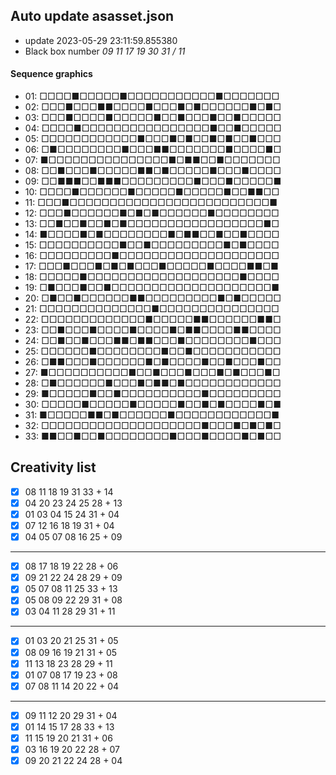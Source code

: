 ## Auto update asasset.json

* update 2023-05-29 23:11:59.855380
* Black box number _09 11 17 19 30 31 / 11_
#### Sequence graphics

* 01: □□□□■□□□□□■□□□□□□□□□□□■□□□□□□□
* 02: □□□■□□□■■□□□□■□□□■□■□□□□□□■□■□
* 03: □□□■□□□□■□□□□□■□□■□□□■□□■□□□□□
* 04: □□□□■□□□□□□□□□□□□□□□□■□□■□□□□□
* 05: □□□□□□□□□□□□■□□□■□■□□■□■□□■□□□
* 06: □■□□□□□□□□■□□□■■□□□□□□□■□□□□■□
* 07: ■□□□□□□□□□□□□□□□■□■■□□■□□□□□□□
* 08: □□■□□□■□□□□□■■□■□□□□□■□□□■□□□□
* 09: □□■■■□□■■■□□□□□□□□□■□□□■□□□□□■
* 10: □□□□■□□□□□□■□□□□□■□□□□□■□□■■□□
* 11: □□□■□□□□□□□□□□□□□□□□□□□□□□□□□■
* 12: □□□■□□□□□□■□■□■□□□□□□■□□□□□□□□
* 13: □□■□□■□□■□■□□□□□□□□□□□□□□□□□■□
* 14: ■□□□□■□■□□□□□□□□■□■■□□■□□■□□□□
* 15: □□□□□□□□□□■□□■□□□□□□□□□■□■□□□□
* 16: □□□□□□□□□■□□□□□□□□□□□□□□□□□□□□
* 17: □□□■□□□■□■□■□□□■□□□□□■□□□□■■□■
* 18: □□□□□■□□□□□□□□□□□□□□□□□□□■□□□□
* 19: □■□□□■□□■□□□□□□□□□□□□□□□□□□□□■
* 20: □■□□■□□□□□□■■□□□□□□□□□■□■□□□□□
* 21: □□□□□□□□□□□□□□■□□□□□□□□□□□□□□□
* 22: □□□□□□□□□□□□□■□□□□□■■□□□□□□■■□
* 23: □□■□□□■□□□□■□□□□■□■■□□□□■■□□□□
* 24: □□■□□■□□□■■□■■□□□■□□□□□□□□■□□□
* 25: □□□□□□■□□□□□□□□■□□■□□□□□□□□□□□
* 26: □■■□□□■□□□□□□■□■□□□□■□□■□□□■□□
* 27: ■□□□□□□□□□□■□□■□□□■□□□■□■□□□■□
* 28: □■□□□□□□■□□□■□■■□■□□□□□□□□□□□□
* 29: ■□□□□□■□□■□□□□□□□□□□■□□□□□□□□□
* 30: □□□□□■□□□□□■□□□□□■□□■□■□□□□■□■
* 31: ■□□□□□■■□■□□□□□□■□□□□□□□□□□□□■
* 32: □□□□□□□□□□□□□□□□□□□□■□□□■□■□■□
* 33: ■■□□■□□■□□□□□□□□■□□□■□□□□■□■□□
## Creativity list

- [x] 08 11 18 19 31 33 + 14
- [x] 04 20 23 24 25 28 + 13
- [x] 01 03 04 15 24 31 + 04
- [x] 07 12 16 18 19 31 + 04
- [x] 04 05 07 08 16 25 + 09
***
- [x] 08 17 18 19 22 28 + 06
- [x] 09 21 22 24 28 29 + 09
- [x] 05 07 08 11 25 33 + 13
- [x] 05 08 09 22 29 31 + 08
- [x] 03 04 11 28 29 31 + 11
***
- [x] 01 03 20 21 25 31 + 05
- [x] 08 09 16 19 21 31 + 05
- [x] 11 13 18 23 28 29 + 11
- [x] 01 07 08 17 19 23 + 08
- [x] 07 08 11 14 20 22 + 04
***
- [x] 09 11 12 20 29 31 + 04
- [x] 01 14 15 17 28 33 + 13
- [x] 11 15 19 20 21 31 + 06
- [x] 03 16 19 20 22 28 + 07
- [x] 09 20 21 22 24 28 + 04
